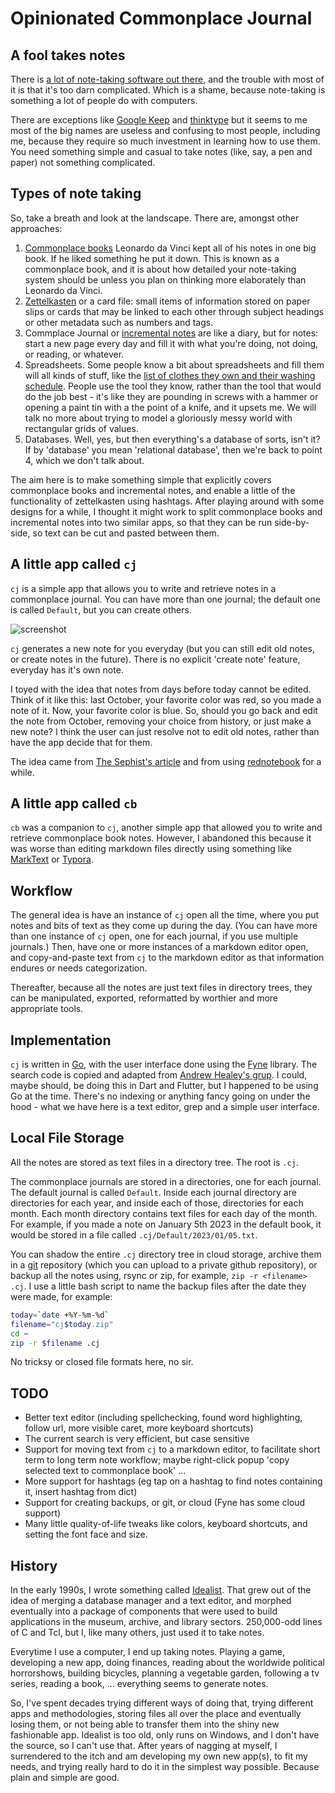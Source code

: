 # Opinionated Commonplace Journal

## A fool takes notes

There is [a lot of note-taking software out there](https://en.wikipedia.org/wiki/Comparison_of_note-taking_software), and the trouble with most of it is that it's too darn complicated. Which is a shame, because note-taking is something a lot of people do with computers.

There are exceptions like [Google Keep](https://keep.google.com/#home) and [thinktype](https://thinktype.app/) but it seems to me most of the big names are useless and confusing to most people, including me, because they require so much investment in learning how to use them. You need something simple and casual to take notes (like, say, a pen and paper) not something complicated.

## Types of note taking

So, take a breath and look at the landscape. There are, amongst other approaches:

1. [Commonplace books](https://en.wikipedia.org/wiki/Commonplace_book) Leonardo da Vinci kept all of his notes in one big book. If he liked something he put it down. This is known as a commonplace book, and it is about how detailed your note-taking system should be unless you plan on thinking more elaborately than Leonardo da Vinci.
2. [Zettelkasten](https://en.wikipedia.org/wiki/Zettelkasten) or a card file: small items of information stored on paper slips or cards that may be linked to each other through subject headings or other metadata such as numbers and tags.
3. Commplace Journal or [incremental notes](https://thesephist.com/posts/inc/) are like a diary, but for notes: start a new page every day and fill it with what you're doing, not doing, or reading, or whatever.
4. Spreadsheets. Some people know a bit about spreadsheets and fill them will all kinds of stuff, like the [list of clothes they own and their washing schedule](https://old.reddit.com/r/AskUK/comments/145vqof/whats_a_weird_thing_you_do_to_organise_yourself/). People use the tool they know, rather than the tool that would do the job best - it's like they are pounding in screws with a hammer or opening a paint tin with a the point of a knife, and it upsets me. We will talk no more about trying to model a gloriously messy world with rectangular grids of values.
5. Databases. Well, yes, but then everything's a database of sorts, isn't it? If by 'database' you mean 'relational database', then we're back to point 4, which we don't talk about.

The aim here is to make something simple that explicitly covers commonplace books and incremental notes, and enable a little of the functionality of zettelkasten using hashtags. After playing around with some designs for a while, I thought it might work to split commonplace books and incremental notes into two similar apps, so that they can be run side-by-side, so text can be cut and pasted between them.

## A little app called `cj`

`cj` is a simple app that allows you to write and retrieve notes in a commonplace journal. You can have more than one journal; the default one is called `Default`, but you can create others.

![screenshot](https://github.com/oddstream/nincomp/blob/d6909fcd888d94aadec1d619def96643d1abe500/screenshots/inc.png)

`cj` generates a new note for you everyday (but you can still edit old notes, or create notes in the future). There is no explicit 'create note' feature, everyday has it's own note.

I toyed with the idea that notes from days before today cannot be edited. Think of it like this: last October, your favorite color was red, so you made a note of it. Now, your favorite color is blue. So, should you go back and edit the note from October, removing your choice from history, or just make a new note? I think the user can just resolve not to edit old notes, rather than have the app decide that for them.

The idea came from [The Sephist's article](https://thesephist.com/posts/inc/) and from using [rednotebook](https://rednotebook.app) for a while.

## A little app called `cb`

`cb` was a companion to `cj`, another simple app that allowed you to write and retrieve commonplace book notes. However, I abandoned this because it was worse than editing markdown files directly using something like [MarkText](https://github.com/marktext/marktext) or [Typora](https://typora.io/).

## Workflow

The general idea is have an instance of `cj` open all the time, where you put notes and bits of text as they come up during the day. (You can have more than one instance of `cj` open, one for each journal, if you use multiple journals.) Then, have one or more instances of a markdown editor open, and copy-and-paste text from `cj` to the markdown editor as that information endures or needs categorization.

Thereafter, because all the notes are just text files in directory trees, they can be manipulated, exported, reformatted by worthier and more appropriate tools.

## Implementation

`cj` is written in [Go](https://go.dev/), with the user interface done using the [Fyne](https://fyne.io/) library. The search code is copied and adapted from [Andrew Healey's grup](https://healeycodes.com/beating-grep-with-go). I could, maybe should, be doing this in Dart and Flutter, but I happened to be using Go at the time. There's no indexing or anything fancy going on under the hood - what we have here is a text editor, grep and a simple user interface.

## Local File Storage

All the notes are stored as text files in a directory tree. The root is `.cj`.

The commonplace journals are stored in a directories, one for each journal. The default journal is called `Default`. Inside each journal directory are directories for each year, and inside each of those, directories for each month. Each month directory contains text files for each day of the month. For example, if you made a note on January 5th 2023 in the default book, it would be stored in a file called `.cj/Default/2023/01/05.txt`.

You can shadow the entire `.cj` directory tree in cloud storage, archive them in a [git](https://git-scm.com/) repository (which you can upload to a private github repository), or backup all the notes using, rsync or zip, for example, `zip -r <filename> .cj`. I use a little bash script to name the backup files after the date they were made, for example:

```bash
today=`date +%Y-%m-%d`
filename="cj$today.zip"
cd ~
zip -r $filename .cj
```

No tricksy or closed file formats here, no sir.

## TODO

- Better text editor (including spellchecking, found word highlighting, follow url, more visible caret, more keyboard shortcuts)
- The current search is very efficient, but case sensitive
- Support for moving text from `cj` to a markdown editor, to facilitate short term to long term note workflow; maybe right-click popup 'copy selected text to commonplace book' ...
- More support for hashtags (eg tap on a hashtag to find notes containing it, insert hashtag from dict)
- Support for creating backups, or git, or cloud (Fyne has some cloud support)
- Many little quality-of-life tweaks like colors, keyboard shortcuts, and setting the font face and size.

## History

In the early 1990s, I wrote something called [Idealist](https://en.wikipedia.org/wiki/IdeaList). That grew out of the idea of merging a database manager and a text editor, and morphed eventually into a package of components that were used to build applications in the museum, archive, and library sectors. 250,000-odd lines of C and Tcl, but I, like many others, just used it to take notes.

Everytime I use a computer, I end up taking notes. Playing a game, developing a new app, doing finances, reading about the worldwide political horrorshows, building bicycles, planning a vegetable garden, following a tv series, reading a book, ... everything seems to generate notes.

So, I've spent decades trying different ways of doing that, trying different apps and methodologies, storing files all over the place and eventually losing them, or not being able to transfer them into the shiny new fashionable app. Idealist is too old, only runs on Windows, and I don't have the source, so I can't use that. After years of nagging at myself, I surrendered to the itch and am developing my own new app(s), to fit my needs, and trying really hard to do it in the simplest way possible. Because plain and simple are good.